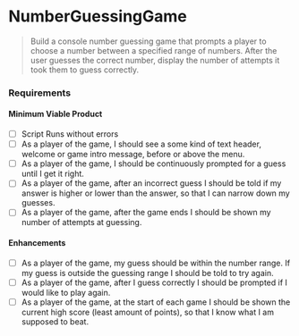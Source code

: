 # NumberGuessingGame

> Build a console number guessing game that prompts a player to choose a number between a specified range of numbers. After the user guesses the correct number, display the number of attempts it took them to guess correctly.

### Requirements

#### Minimum Viable Product

- [ ] Script Runs without errors
- [ ] As a player of the game, I should see a some kind of text header, welcome or game intro message, before or above the menu.
- [ ] As a player of the game, I should be continuously prompted for a guess until I get it right.
- [ ] As a player of the game, after an incorrect guess I should be told if my answer is higher or lower than the answer, so that I can narrow down my guesses.
- [ ] As a player of the game, after the game ends I should be shown my number of attempts at guessing.

#### Enhancements

- [ ] As a player of the game, my guess should be within the number range. If my guess is outside the guessing range I should be told to try again.
- [ ] As a player of the game, after I guess correctly I should be prompted if I would like to play again.
- [ ] As a player of the game, at the start of each game I should be shown the current high score (least amount of points), so that I know what I am supposed to beat.